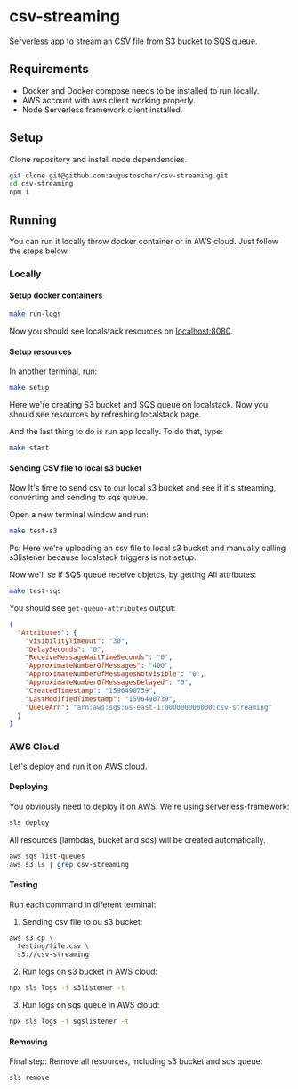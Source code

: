 # csv-streaming

Serverless app to stream an CSV file from S3 bucket to SQS queue.

## Requirements

- Docker and Docker compose needs to be installed to run locally.
- AWS account with aws client working properly.
- Node Serverless framework client installed.

## Setup

Clone repository and install node dependencies.

```bash
git clone git@github.com:augustoscher/csv-streaming.git
cd csv-streaming
npm i
```

## Running

You can run it locally throw docker container or in AWS cloud. Just follow the steps below.

### Locally

#### Setup docker containers

```bash
make run-logs
```

Now you should see localstack resources on [localhost:8080](http://localhost:8080/#!/infra).

#### Setup resources

In another terminal, run:

```bash
make setup
```

Here we're creating S3 bucket and SQS queue on localstack.
Now you should see resources by refreshing localstack page.

And the last thing to do is run app locally. To do that, type:

```bash
make start
```

#### Sending CSV file to local s3 bucket

Now It's time to send csv to our local s3 bucket and see if it's streaming, converting and sending to sqs queue.

Open a new terminal window and run:

```bash
make test-s3
```

Ps: Here we're uploading an csv file to local s3 bucket and manually calling s3listener because localstack triggers is not setup.

Now we'll se if SQS queue receive objetcs, by getting All attributes:

```bash
make test-sqs
```

You should see `get-queue-attributes` output:

```json
{
  "Attributes": {
    "VisibilityTimeout": "30",
    "DelaySeconds": "0",
    "ReceiveMessageWaitTimeSeconds": "0",
    "ApproximateNumberOfMessages": "400",
    "ApproximateNumberOfMessagesNotVisible": "0",
    "ApproximateNumberOfMessagesDelayed": "0",
    "CreatedTimestamp": "1596490739",
    "LastModifiedTimestamp": "1596490739",
    "QueueArn": "arn:aws:sqs:us-east-1:000000000000:csv-streaming"
  }
}
```

### AWS Cloud

Let's deploy and run it on AWS cloud.

#### Deploying

You obviously need to deploy it on AWS. We're using serverless-framework:

```bash
sls deploy
```

All resources (lambdas, bucket and sqs) will be created automatically.

```bash
aws sqs list-queues
aws s3 ls | grep csv-streaming
```

#### Testing

Run each command in diferent terminal:

1. Sending csv file to ou s3 bucket:

```bash
aws s3 cp \
  testing/file.csv \
  s3://csv-streaming
```

2. Run logs on s3 bucket in AWS cloud:

```bash
npx sls logs -f s3listener -t
```

3. Run logs on sqs queue in AWS cloud:

```bash
npx sls logs -f sqslistener -t
```

#### Removing

Final step: Remove all resources, including s3 bucket and sqs queue:

```bash
sls remove
```
